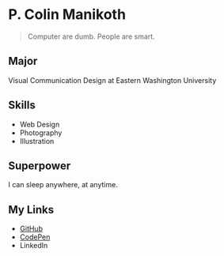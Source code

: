 # P. Colin Manikoth

> Computer are dumb. People are smart.

## Major
Visual Communication Design at Eastern Washington University

## Skills
* Web Design
* Photography
* Illustration

## Superpower
I can sleep anywhere, at anytime. 

## My Links
* [GitHub](https://github.com/ewuweblab)
* <a href="https://codepen.io/manikoth">CodePen</a>
* LinkedIn



<!--
**ewuweblab/ewuweblab** is a ✨ _special_ ✨ repository because its `README.md` (this file) appears on your GitHub profile.

Here are some ideas to get you started:

- 🔭 I’m currently working on ...
- 🌱 I’m currently learning ...
- 👯 I’m looking to collaborate on ...
- 🤔 I’m looking for help with ...
- 💬 Ask me about ...
- 📫 How to reach me: ...
- 😄 Pronouns: ...
- ⚡ Fun fact: ...
-->
